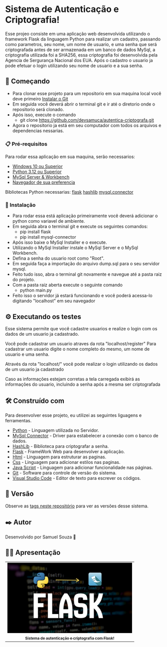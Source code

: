 # Sistema de Autenticação e Criptografia!

Esse projeo consiste em uma aplicação web desenvolvida utilizando o framework Flask da linguagem Python para realizar um cadastro, passando como parametros, seu nome, um nome de usuario, e uma senha que será criptografada antes de ser armazenada em um banco de dados MySql, a criptografia utilizada foi a SHA256, essa criptografia foi desenvolvida pela Agencia de Sergurança Nacional dos EUA. Após o cadastro o usuario ja pode efetuar o login utilizando seu nome de usuario e a sua senha. 

## 🚀 Começando

- Para clonar esse projeto para um repositorio em sua maquina local você deve primeiro [Instalar o Git](https://git-scm.com/downloads) 
- Em seguida você deverá abrir o terminal git e ir até o diretorio onde o repositorio será clonado.
- Após isso, execute o comando
    - git clone https://github.com/devsamuca/autentica-criptografa.git
- Agora o repositorio ja está em seu computador com todos os arquivos e dependencias nessarias.

### 📋 Pré-requisitos

Para rodar essa aplicação em sua maquina, serão necessarios:

- [Windows 10 ou Superior](https://www.microsoft.com/pt-br/software-download/windows10iso)
- [Python 3.12 ou Superior](https://www.python.org/downloads/)
- [MySql Server & Workbench](https://dev.mysql.com/downloads/workbench/)
- [Navegador de sua preferencia](https://rockcontent.com/br/blog/navegador/)

Bibliotecas Python necessarias:
    [flask](https://flask.palletsprojects.com/en/stable/)
    [hashlib](https://docs.python.org/3/library/hashlib.html)
    [mysql.connector](https://pypi.org/project/mysql-connector-python/)

### 🔧 Instalação

- Para rodar essa está aplicação primeiramente você deverá adicionar o python como variavel de ambiente.
- Em seguida abra o terminal git e execute os seguintes comandos:
    - pip install flask
    - pip install mysql-connector
- Após isso baixe o MySql Installer e o execute.
- Utilizando o MySql Installer instale o MySql Server e o MySql Workbench.
- Defina a senha do usuario root como "Root".
- Em seguida faça a importação do arquivo dump.sql para o seu servidor mysql.
- Feito tudo isso, abra o terminal git novamente e navegue até a pasta raiz do projeto.
- Com a pasta raiz aberta execute o seguinte comando
    - python main.py
- Feito isso o servidor já estará funcionando e você poderá acessa-lo digitando "localhost" em seu navegador


## ⚙️ Executando os testes

Esse sistema permite que você cadastre usuarios e realize o login com os dados de um usuario ja cadastrado.

Você pode cadastrar um usuario atraves da rota "localhost/register"
Para cadastrar um usuario digite o nome completo do mesmo, um nome de usuario e uma senha.

Através da rota "localhost/" você pode realizar o login utilizando os dados de um usuario ja cadastrado

Caso as informações estejam corretas a tela carregada exibirá as informações do usuario,
incluindo a senha após a mesma ser criptografada

## 🛠️ Construído com

Para desenvolver esse projeto, eu utilizei as seguintes liguagens e ferramentas.

* [Python](https://www.w3schools.com/python/default.asp) - Linguagem utilizada no Servidor.
* [MySql Connector](https://www.mysql.com/products/connector/) - Driver para estabelecer a conexão com o banco de dados.
* [HashLib](https://docs.python.org/3/library/hashlib.html) - Biblioteca para criptografar a senha.
* [Flask](https://flask.palletsprojects.com/en/stable/) - FrameWork Web para desenvolver a aplicação.
* [Html](https://www.w3schools.com/html/default.asp) - Linguagem para estruturar as paginas.
* [Css](https://www.w3schools.com/css/default.asp) - Linguagem para adicionar estilos nas paginas.
* [Java Script](https://www.w3schools.com/js/default.asp) - Linguagem para adicionar funcionalidade nas páginas.
* [Git](https://git-scm.com/downloads) - Software para controle de versão do sistema.
* [Visual Studio Code](https://code.visualstudio.com/) - Editor de texto para escrever os códigos.

## 📌 Versão

Observe as [tags neste repositório](https://github.com/devsamuca/sistema-autenticar/tags) para ver as versões desse sistema. 

## ✒️ Autor

Desenvolvido por Samuel Souza 🌹

## 🧑‍💻 Apresentação

<table>
  <tr>
    <td align="center">
      <a href="https://www.youtube.com/watch?v=1MSxxHeJKfY&t=3s">
        <img src="static/img/thumb.jpg" width="400px;" align/><br>
        <sub>
        <b>Sistema de autenticação e criptografia com Flask!</b>
        </sub>
      </a>
    </td>
  </tr>
</table>

